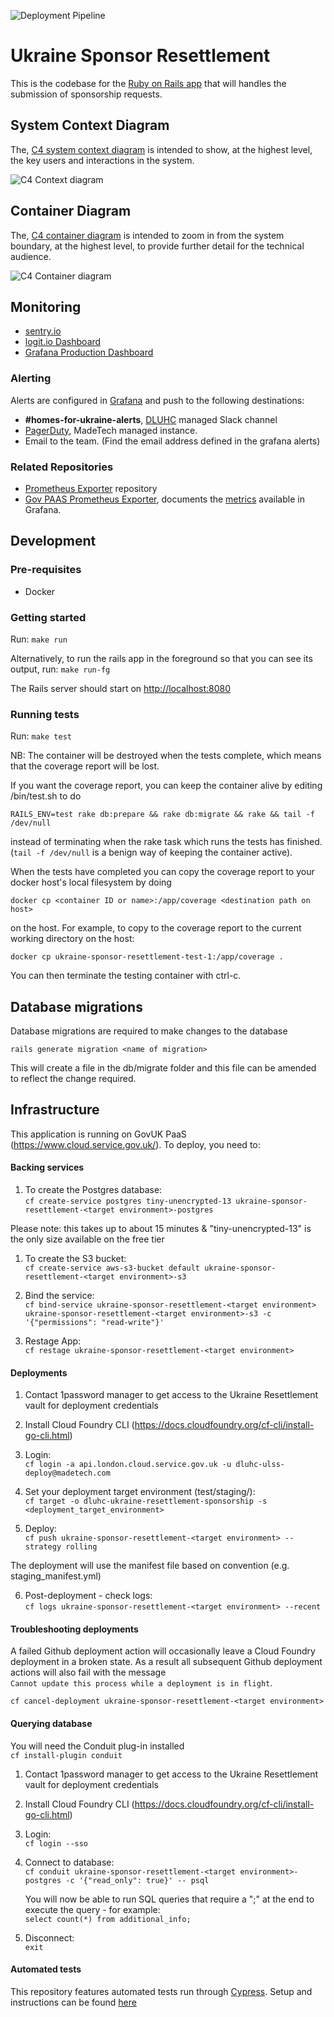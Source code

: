 ![Deployment Pipeline](https://github.com/communitiesuk/ukraine-sponsor-resettlement/actions/workflows/deploy-pipeline.yml/badge.svg?branch=master)

# Ukraine Sponsor Resettlement

This is the codebase for the [Ruby on Rails app](https://apply-to-offer-homes-for-ukraine.service.gov.uk/) that will handles the submission of sponsorship requests.

## System Context Diagram

The, [C4 system context diagram](https://c4model.com/#SystemContextDiagram) is intended to show, at the highest level, the key users and interactions in the system.

![C4 Context diagram](./docs/img/system-context.svg)

## Container Diagram

The,  [C4 container diagram](https://https://c4model.com/#ContainerDiagram) is intended to zoom in from the system boundary, at the highest level, to provide further detail for the technical audience.

![C4 Container diagram](./docs/img/container.svg)

## Monitoring

- [sentry.io](https://sentry.io/organizations/dluhc-ulss/projects/dluhc-ulss/?project=6260319)
- [logit.io Dashboard](https://dashboard.logit.io/a/6b6785a5-cb7f-4d9b-a456-456949f5aa07)
- [Grafana Production Dashboard](https://ukraine-sponsor-resettlement-monitoring-grafana.london.cloudapps.digital/d/0it5-vEnk/production)

### Alerting

Alerts are configured in [Grafana](https://ukraine-sponsor-resettlement-monitoring-grafana.london.cloudapps.digital/d/0it5-vEnk/production) and push to the following destinations:

- **#homes-for-ukraine-alerts**, [DLUHC](https://www.gov.uk/government/organisations/department-for-levelling-up-housing-and-communities) managed Slack channel
- [PagerDuty](https://madetech.eu.pagerduty.com/), MadeTech managed instance.
- Email to the team. (Find the email address defined in the grafana alerts)

### Related Repositories

- [Prometheus Exporter](https://github.com/communitiesuk/ukraine-sponsor-resettlement-monitoring) repository
- [Gov PAAS Prometheus Exporter](https://github.com/alphagov/paas-prometheus-exporter), documents the [metrics](https://github.com/alphagov/paas-prometheus-exporter#available-application-metrics) available in Grafana.

## Development

### Pre-requisites

- Docker

### Getting started

Run:
`make run`

Alternatively, to run the rails app in the foreground so that you can see its output, run:
`make run-fg`

The Rails server should start on <http://localhost:8080>

### Running tests

Run: `make test`

NB: The container will be destroyed when the tests complete, which means that the coverage report will be lost.

If you want the coverage report, you can keep the container alive by editing
/bin/test.sh to do

`RAILS_ENV=test rake db:prepare && rake db:migrate && rake && tail -f /dev/null`

instead of terminating when the rake task which runs the tests has finished. (`tail -f /dev/null` is a benign way of keeping the container active).

When the tests have completed you can copy the coverage report to your
docker host's local filesystem by doing

`docker cp <container ID or name>:/app/coverage <destination path on host>`

on the host.
For example, to copy to the coverage report to the current working directory on the host:

`docker cp ukraine-sponsor-resettlement-test-1:/app/coverage .`

You can then terminate the testing container with ctrl-c.

## Database migrations

Database migrations are required to make changes to the database

`rails generate migration <name of migration>`

This will create a file in the db/migrate folder and this file can be amended to reflect the change required.

## Infrastructure

This application is running on GovUK PaaS (https://www.cloud.service.gov.uk/). To deploy, you need to:

#### Backing services

1. To create the Postgres database:\
   `cf create-service postgres tiny-unencrypted-13 ukraine-sponsor-resettlement-<target environment>-postgres`

Please note: this takes up to about 15 minutes & "tiny-unencrypted-13" is the only size available on the free tier

1. To create the S3 bucket:\
   `cf create-service aws-s3-bucket default ukraine-sponsor-resettlement-<target environment>-s3`

2. Bind the service:\
   `cf bind-service ukraine-sponsor-resettlement-<target environment> ukraine-sponsor-resettlement-<target environment>-s3 -c '{"permissions": "read-write"}'`

3. Restage App:\
   `cf restage ukraine-sponsor-resettlement-<target environment>`

#### Deployments

1. Contact 1password manager to get access to the Ukraine Resettlement vault for deployment credentials

2. Install Cloud Foundry CLI (https://docs.cloudfoundry.org/cf-cli/install-go-cli.html)

3. Login:\
   `cf login -a api.london.cloud.service.gov.uk -u dluhc-ulss-deploy@madetech.com`

4. Set your deployment target environment (test/staging/):\
   `cf target -o dluhc-ukraine-resettlement-sponsorship -s <deployment_target_environment>`

5. Deploy:\
   `cf push ukraine-sponsor-resettlement-<target environment> --strategy rolling`

The deployment will use the manifest file based on convention (e.g. staging_manifest.yml)

6. Post-deployment - check logs:\
   `cf logs ukraine-sponsor-resettlement-<target environment> --recent`

#### Troubleshooting deployments

A failed Github deployment action will occasionally leave a Cloud Foundry
deployment in a broken state. As a result all subsequent Github deployment
actions will also fail with the message\
`Cannot update this process while a deployment is in flight`.

`cf cancel-deployment ukraine-sponsor-resettlement-<target environment>`

#### Querying database

You will need the Conduit plug-in installed\
 `cf install-plugin conduit`

1. Contact 1password manager to get access to the Ukraine Resettlement vault for deployment credentials

2. Install Cloud Foundry CLI (https://docs.cloudfoundry.org/cf-cli/install-go-cli.html)

3. Login:\
   `cf login --sso`

4. Connect to database:\
   `cf conduit ukraine-sponsor-resettlement-<target environment>-postgres -c '{"read_only": true}' -- psql`

   You will now be able to run SQL queries that require a ";" at the end to execute the query - for example:\
   `select count(*) from additional_info;`

5. Disconnect:\
   `exit`

#### Automated tests

This repository features automated tests run through [Cypress](https://www.cypress.io/). Setup and instructions can be found [here](automated_tests/README.md)
